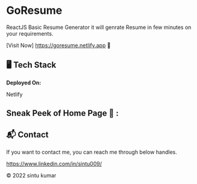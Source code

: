# GoResume

ReactJS Basic Resume Generator it will genrate Resume in few minutes on your requirements.

[Visit Now] https://goresume.netlify.app 🚀

## 🖥️ Tech Stack

**Deployed On:**

Netlify

## Sneak Peek of Home Page 🙈 :

<h2>📬 Contact</h2>

If you want to contact me, you can reach me through below handles.

https://www.linkedin.com/in/sintu009/

© 2022 sintu kumar
